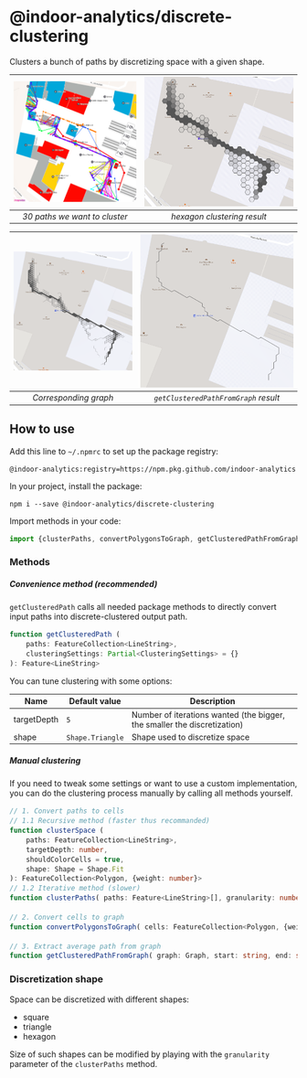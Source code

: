 # @indoor-analytics/discrete-clustering

Clusters a bunch of paths by discretizing space with a given shape.

| ![Paths to cluster](img/paths_to_cluster.png) | ![Clustering result](img/clustering_result.png) |
|:--:|:--:|
| *30 paths we want to cluster* | *hexagon clustering result* |

| ![Paths to cluster](img/graph_extraction.png) | ![Clustering result](img/clustered_path.png) |
|:--:|:--:|
| *Corresponding graph* | *`getClusteredPathFromGraph` result* |

## How to use

Add this line to `~/.npmrc` to set up the package registry:
```shell
@indoor-analytics:registry=https://npm.pkg.github.com/indoor-analytics
```

In your project, install the package:
```shell
npm i --save @indoor-analytics/discrete-clustering
```

Import methods in your code:
```javascript
import {clusterPaths, convertPolygonsToGraph, getClusteredPathFromGraph, Shape} from '@indoor-analytics/discrete-clustering';
```

### Methods

##### Convenience method (recommended)

`getClusteredPath` calls all needed package methods to directly convert input paths into discrete-clustered output path.

```typescript
function getClusteredPath (
    paths: FeatureCollection<LineString>,
    clusteringSettings: Partial<ClusteringSettings> = {}
): Feature<LineString>
```

You can tune clustering with some options:

Name | Default value | Description
------------ | ------------- | -------------
targetDepth | `5` | Number of iterations wanted (the bigger, the smaller the discretization)
shape | `Shape.Triangle` | Shape used to discretize space

##### Manual clustering

If you need to tweak some settings or want to use a custom implementation, you can do the clustering process manually by calling
all methods yourself.

```typescript
// 1. Convert paths to cells
// 1.1 Recursive method (faster thus recommanded)
function clusterSpace (
    paths: FeatureCollection<LineString>,
    targetDepth: number,
    shouldColorCells = true,
    shape: Shape = Shape.Fit
): FeatureCollection<Polygon, {weight: number}>
// 1.2 Iterative method (slower)
function clusterPaths( paths: Feature<LineString>[], granularity: number, shape?: Shape ): FeatureCollection<Polygon, {weight: number}>;

// 2. Convert cells to graph
function convertPolygonsToGraph( cells: FeatureCollection<Polygon, {weight: number}> ): Graph;

// 3. Extract average path from graph
function getClusteredPathFromGraph( graph: Graph, start: string, end: string ): Feature<LineString>;
```

### Discretization shape

Space can be discretized with different shapes:
* square
* triangle
* hexagon

Size of such shapes can be modified by playing with the `granularity` parameter of the `clusterPaths` method.
